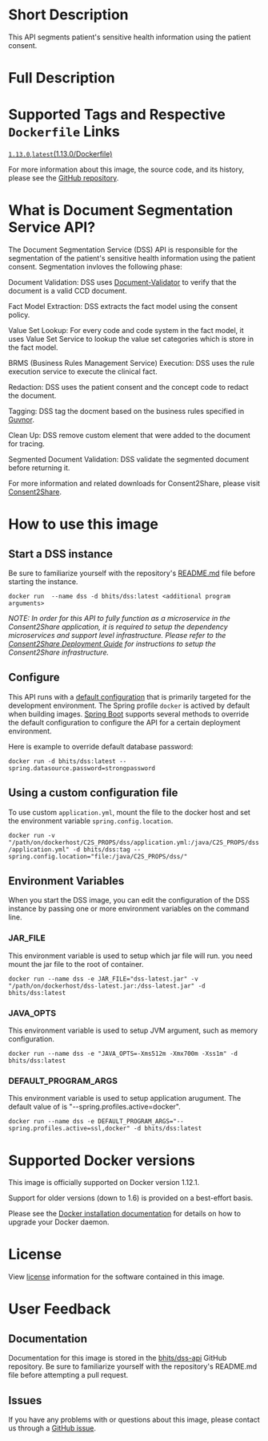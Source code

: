 # Short Description
This API segments patient's sensitive health information using the patient consent.

# Full Description

# Supported Tags and Respective `Dockerfile` Links

[`1.13.0`](https://github.com/bhits/dss-api/blob/master/dss/src/main/docker/Dockerfile),[`latest`](https://github.com/bhits/dss-api/blob/master/dss/src/main/docker/Dockerfile)[(1.13.0/Dockerfile)](https://github.com/bhits/dss-api/blob/master/dss/src/main/docker/Dockerfile)

For more information about this image, the source code, and its history, please see the [GitHub repository](https://github.com/bhits/dss-api).

# What is Document Segmentation Service API?

The Document Segmentation Service (DSS) API is responsible for the segmentation of the patient's sensitive health information using the patient consent. Segmentation invloves the following phase:

Document Validation: DSS uses [Document-Validator](https://github.com/bhits/document-validator) to verify that the document is a valid CCD document.

Fact Model Extraction: DSS extracts the fact model using the consent policy.

Value Set Lookup: For every code and code system in the fact model, it uses Value Set Service to lookup the value set categories which is store in the fact model.

BRMS (Business Rules Management Service) Execution: DSS uses the rule execution service to execute the clinical fact.

Redaction: DSS uses the patient consent and the concept code to redact the document.

Tagging: DSS tag the docment based on the business rules specified in [Guvnor](http://guvnor.jboss.org/).

Clean Up: DSS remove custom element that were added to the document for tracing.

Segmented Document Validation: DSS validate the segmented document before returning it.

For more information and related downloads for Consent2Share, please visit [Consent2Share](https://bhits.github.io/consent2share/).
# How to use this image


## Start a DSS instance

Be sure to familiarize yourself with the repository's [README.md](https://github.com/bhits/dss-api) file before starting the instance.

`docker run  --name dss -d bhits/dss:latest <additional program arguments>`

*NOTE: In order for this API to fully function as a microservice in the Consent2Share application, it is required to setup the dependency microservices and support level infrastructure. Please refer to the [Consent2Share Deployment Guide](https://github.com/bhits/consent2share/releases/download/2.0.0/c2s-deployment-guide.pdf) for instructions to setup the Consent2Share infrastructure.*


## Configure

This API runs with a [default configuration](https://github.com/bhits/dss-api/blob/master/dss/src/main/resources/application.yml) that is primarily targeted for the development environment.  The Spring profile `docker` is actived by default when building images. [Spring Boot](https://projects.spring.io/spring-boot/) supports several methods to override the default configuration to configure the API for a certain deployment environment. 

Here is example to override default database password:

`docker run -d bhits/dss:latest --spring.datasource.password=strongpassword`

## Using a custom configuration file

To use custom `application.yml`, mount the file to the docker host and set the environment variable `spring.config.location`.

`docker run -v "/path/on/dockerhost/C2S_PROPS/dss/application.yml:/java/C2S_PROPS/dss/application.yml" -d bhits/dss:tag --spring.config.location="file:/java/C2S_PROPS/dss/"`

## Environment Variables

When you start the DSS image, you can edit the configuration of the DSS instance by passing one or more environment variables on the command line. 

### JAR_FILE

This environment variable is used to setup which jar file will run. you need mount the jar file to the root of container.

`docker run --name dss -e JAR_FILE="dss-latest.jar" -v "/path/on/dockerhost/dss-latest.jar:/dss-latest.jar" -d bhits/dss:latest`

### JAVA_OPTS 

This environment variable is used to setup JVM argument, such as memory configuration.

`docker run --name dss -e "JAVA_OPTS=-Xms512m -Xmx700m -Xss1m" -d bhits/dss:latest`

### DEFAULT_PROGRAM_ARGS 

This environment variable is used to setup application arugument. The default value of is "--spring.profiles.active=docker".

`docker run --name dss -e DEFAULT_PROGRAM_ARGS="--spring.profiles.active=ssl,docker" -d bhits/dss:latest`

# Supported Docker versions

This image is officially supported on Docker version 1.12.1.

Support for older versions (down to 1.6) is provided on a best-effort basis.

Please see the [Docker installation documentation](https://docs.docker.com/engine/installation/) for details on how to upgrade your Docker daemon.

# License

View [license](https://github.com/bhits/dss-api) information for the software contained in this image.

# User Feedback

## Documentation 

Documentation for this image is stored in the [bhits/dss-api](https://github.com/bhits/dss-api) GitHub repository. Be sure to familiarize yourself with the repository's README.md file before attempting a pull request.

## Issues

If you have any problems with or questions about this image, please contact us through a [GitHub issue](https://github.com/bhits/dss-api/issues).